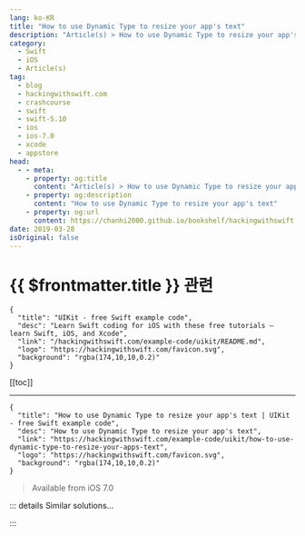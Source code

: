 ```yaml
---
lang: ko-KR
title: "How to use Dynamic Type to resize your app's text"
description: "Article(s) > How to use Dynamic Type to resize your app's text"
category:
  - Swift
  - iOS
  - Article(s)
tag: 
  - blog
  - hackingwithswift.com
  - crashcourse
  - swift
  - swift-5.10
  - ios
  - ios-7.0
  - xcode
  - appstore
head:
  - - meta:
    - property: og:title
      content: "Article(s) > How to use Dynamic Type to resize your app's text"
    - property: og:description
      content: "How to use Dynamic Type to resize your app's text"
    - property: og:url
      content: https://chanhi2000.github.io/bookshelf/hackingwithswift.com/example-code/uikit/how-to-use-dynamic-type-to-resize-your-apps-text.html
date: 2019-03-28
isOriginal: false
---
```


# {{ $frontmatter.title }} 관련

```component VPCard
{
  "title": "UIKit - free Swift example code",
  "desc": "Learn Swift coding for iOS with these free tutorials – learn Swift, iOS, and Xcode",
  "link": "/hackingwithswift.com/example-code/uikit/README.md",
  "logo": "https://hackingwithswift.com/favicon.svg",
  "background": "rgba(174,10,10,0.2)"
}
```

[[toc]]

---

```component VPCard
{
  "title": "How to use Dynamic Type to resize your app's text | UIKit - free Swift example code",
  "desc": "How to use Dynamic Type to resize your app's text",
  "link": "https://hackingwithswift.com/example-code/uikit/how-to-use-dynamic-type-to-resize-your-apps-text",
  "logo": "https://hackingwithswift.com/favicon.svg",
  "background": "rgba(174,10,10,0.2)"
}
```

> Available from iOS 7.0

<!-- TODO: 작성 -->

<!--
Ever since iOS 7.0 users can set a system-wide preferred font size for all apps, but many programmers ignore this setting much to user's annoyance. You're not one of *those* developers, are you? Of course not! So here's how to honor a user's font settings using `UIFont`:

```swift
let headlineFont = UIFont.preferredFont(forTextStyle: .headline)
let subheadFont = UIFont.preferredFont(forTextStyle: .subheadline)
```

And that's it! This technology is called Dynamic Type, and it's powerful because that code will return correctly sized fonts for the user's preference, which means your app's text will shrink or grow as needed.

Note that it is technically possible for users to change their Dynamic Type setting while your app is running. If you want to cover this corner case, use `NotificationCenter` to subscribe to the `UIContentSizeCategoryDidChange` notification then refresh your user interface if you receive it.
-->

::: details Similar solutions…

<!--
/example-code/system/how-to-run-code-when-your-app-is-terminated">How to run code when your app is terminated 
/quick-start/swiftui/swiftui-tips-and-tricks">SwiftUI tips and tricks 
/example-code/uikit/how-to-make-uitableviewcells-auto-resize-to-their-content">How to make UITableViewCells auto resize to their content 
/example-code/uikit/how-to-resize-a-custom-font-using-uifontmetrics">How to resize a custom font using UIFontMetrics 
/quick-start/swiftui/how-to-use-dynamic-type-with-a-custom-font">How to use Dynamic Type with a custom font</a>
-->

:::

